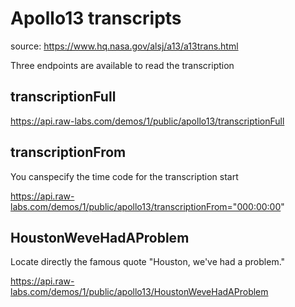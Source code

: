 # Apollo13 transcripts

source: https://www.hq.nasa.gov/alsj/a13/a13trans.html

Three endpoints are available to read the transcription

## transcriptionFull
https://api.raw-labs.com/demos/1/public/apollo13/transcriptionFull

## transcriptionFrom
You canspecify the time code for the transcription start<p>
https://api.raw-labs.com/demos/1/public/apollo13/transcriptionFrom="000:00:00"

## HoustonWeveHadAProblem
Locate directly the famous quote "Houston, we've had a problem."<p>
https://api.raw-labs.com/demos/1/public/apollo13/HoustonWeveHadAProblem




